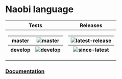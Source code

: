 # Naobi language

[master-tests]:https://github.com/vrodedanya/naobi/actions/workflows/autotests.yml/badge.svg?branch=master
[develop-tests]:https://github.com/vrodedanya/naobi/actions/workflows/autotests.yml/badge.svg?branch=develop
[latest-release]:https://img.shields.io/github/v/release/vrodedanya/naobi?label=latest%20release
[since-release]:https://img.shields.io/github/commits-since/vrodedanya/naobi/latest/master

| Tests                                                                                                                                             | Releases                                                                                                                          |
|---------------------------------------------------------------------------------------------------------------------------------------------------|-----------------------------------------------------------------------------------------------------------------------------------|
| <table><thead><tr><th>master</th><th>![master][master-tests]</th></tr><tr><th>develop</th><th>![develop][develop-tests]</th></tr></thead></table> | <table><thead><tr><th>![latest-release][latest-release]</th></tr><tr><th>![since-latest][since-release]</th></tr></thead></table> |



### [Documentation](https://vrodedanya.github.io/naobi/)